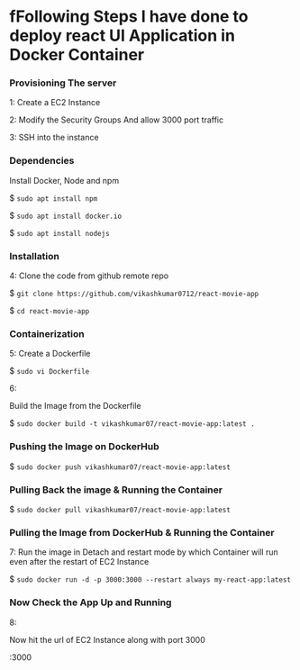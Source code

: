 # fFollowing Steps I have done to deploy react UI Application in Docker Container

### Provisioning The server
1: 
Create a EC2 Instance

2:
Modify the Security Groups And allow 3000 port traffic

3: 
SSH into the instance 

### Dependencies
 Install Docker, Node and npm

$ `sudo apt install npm`

$ `sudo apt install docker.io`

$ `sudo apt install nodejs`

### Installation
4: 
Clone the code from github remote repo

$ `git clone https://github.com/vikashkumar0712/react-movie-app`

$ `cd react-movie-app`

### Containerization

5:
Create a Dockerfile

$ `sudo vi Dockerfile`

6:

Build the Image from the Dockerfile

$ `sudo docker build -t vikashkumar07/react-movie-app:latest .`

### Pushing the Image on DockerHub

$ `sudo docker push vikashkumar07/react-movie-app:latest`

### Pulling Back the image & Running the Container

$ `sudo docker pull vikashkumar07/react-movie-app:latest`

### Pulling the Image from DockerHub & Running the Container

7:
Run the image in Detach and restart mode by which Container will run even after the restart of EC2 Instance

$ `sudo docker run -d -p 3000:3000 --restart always my-react-app:latest`

### Now Check the App Up and Running

8:

Now hit the url of EC2 Instance along with port 3000

<instance-url>:3000



